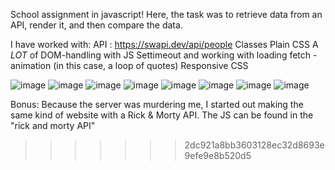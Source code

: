 School assignment in javascript!
Here, the task was to retrieve data from an API, render it, and then compare the data. 

I have worked with:
API : https://swapi.dev/api/people
Classes
Plain CSS 
A *LOT* of DOM-handling with JS
Settimeout and working with loading fetch - animation (in this case, a loop of quotes)
Responsive CSS

![image](https://user-images.githubusercontent.com/30622818/158669268-6f7a4f6d-1cc2-4941-a76f-ffbec876f60d.png)
![image](https://user-images.githubusercontent.com/30622818/158669632-b298750f-1871-4d4c-9018-e763d62ee635.png)
![image](https://user-images.githubusercontent.com/30622818/158640895-ead369ee-fea2-4ea5-9e00-68f4ad0117e4.png)
![image](https://user-images.githubusercontent.com/30622818/158640931-67b0a9cb-c2cb-4c37-abb8-2a6f8788f897.png)
![image](https://user-images.githubusercontent.com/30622818/158640985-964bf353-70fd-4af6-95ae-236623e35726.png)
![image](https://user-images.githubusercontent.com/30622818/158641174-47bfd6c1-5df0-4ddd-b170-32fa987acfcf.png)
![image](https://user-images.githubusercontent.com/30622818/158641209-1862c1c5-bb48-4fc7-9f1d-da54dbd325a6.png)
![image](https://user-images.githubusercontent.com/30622818/158641248-576f5141-5e47-46a0-b0f3-9e4de5c87a6c.png)

Bonus:
Because the server was murdering me, I started out making the same kind of website with a Rick & Morty API. The JS can be found in the "rick and morty API"
>>>>>>> 2dc921a8bb3603128ec32d8693e9efe9e8b520d5
